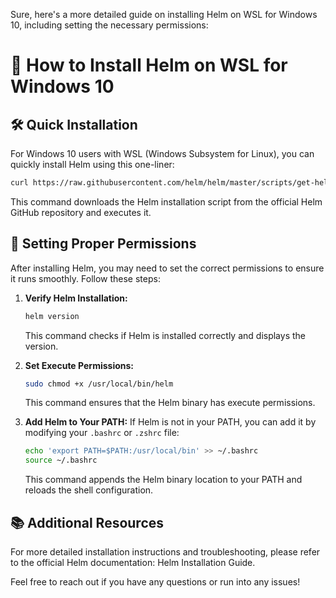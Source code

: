 Sure, here's a more detailed guide on installing Helm on WSL for Windows 10, including setting the necessary permissions:

# 🚀 How to Install Helm on WSL for Windows 10

## 🛠️ Quick Installation

For Windows 10 users with WSL (Windows Subsystem for Linux), you can quickly install Helm using this one-liner:

```bash
curl https://raw.githubusercontent.com/helm/helm/master/scripts/get-helm-3 | bash
```

This command downloads the Helm installation script from the official Helm GitHub repository and executes it.

## 🔐 Setting Proper Permissions

After installing Helm, you may need to set the correct permissions to ensure it runs smoothly. Follow these steps:

1. **Verify Helm Installation:**
   ```bash
   helm version
   ```
   This command checks if Helm is installed correctly and displays the version.

2. **Set Execute Permissions:**
   ```bash
   sudo chmod +x /usr/local/bin/helm
   ```
   This command ensures that the Helm binary has execute permissions.

3. **Add Helm to Your PATH:**
   If Helm is not in your PATH, you can add it by modifying your `.bashrc` or `.zshrc` file:
   ```bash
   echo 'export PATH=$PATH:/usr/local/bin' >> ~/.bashrc
   source ~/.bashrc
   ```
   This command appends the Helm binary location to your PATH and reloads the shell configuration.

## 📚 Additional Resources

For more detailed installation instructions and troubleshooting, please refer to the official Helm documentation: Helm Installation Guide.

Feel free to reach out if you have any questions or run into any issues!